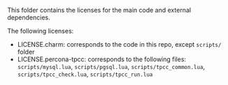 This folder contains the licenses for the main code and external dependencies.

The following licenses:
* LICENSE.charm: corresponds to the code in this repo, except `scripts/` folder
* LICENSE.percona-tpcc: corresponds to the following files: `scripts/mysql.lua`, `scripts/pgsql.lua`, `scripts/tpcc_common.lua`, `scripts/tpcc_check.lua`, `scripts/tpcc_run.lua`

